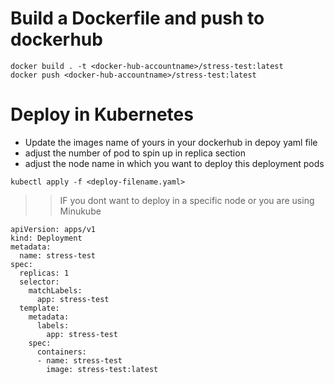 # Build a Dockerfile and push to dockerhub

```
docker build . -t <docker-hub-accountname>/stress-test:latest
docker push <docker-hub-accountname>/stress-test:latest
```

# Deploy in Kubernetes
- Update the images name of yours in your dockerhub in depoy yaml file
- adjust the number of pod to spin up in replica section 
- adjust the node name in which you want to deploy this deployment pods

```
kubectl apply -f <deploy-filename.yaml>
```


>> IF you dont want to deploy in a specific node or you are using Minukube
```
apiVersion: apps/v1
kind: Deployment
metadata:
  name: stress-test
spec:
  replicas: 1
  selector:
    matchLabels:
      app: stress-test
  template:
    metadata:
      labels:
        app: stress-test
    spec:
      containers:
      - name: stress-test
        image: stress-test:latest
```
